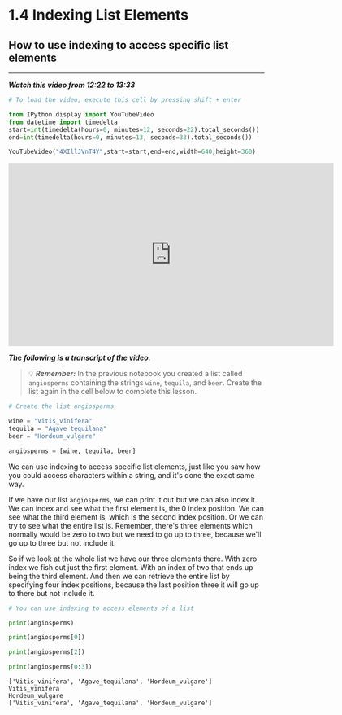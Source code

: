 # 1.4 Indexing List Elements

## How to use indexing to access specific list elements
___

***Watch this video from 12:22 to 13:33***


```python
# To load the video, execute this cell by pressing shift + enter

from IPython.display import YouTubeVideo
from datetime import timedelta
start=int(timedelta(hours=0, minutes=12, seconds=22).total_seconds())
end=int(timedelta(hours=0, minutes=13, seconds=33).total_seconds())

YouTubeVideo("4XIllJVnT4Y",start=start,end=end,width=640,height=360)
```





<iframe
    width="640"
    height="360"
    src="https://www.youtube.com/embed/4XIllJVnT4Y?start=742&end=813"
    frameborder="0"
    allowfullscreen
></iframe>




***The following is a transcript of the video.***

> 💡 ***Remember:*** In the previous notebook you created a list called `angiosperms` containing the strings `wine`, `tequila`, and `beer`. Create the list again in the cell below to complete this lesson.


```python
# Create the list angiosperms

wine = "Vitis_vinifera"
tequila = "Agave_tequilana"
beer = "Hordeum_vulgare"

angiosperms = [wine, tequila, beer]
```

We can use indexing to access specific list elements, just like you saw how you could access characters within a string, and it's done the exact same way.

If we have our list `angiosperms`, we can print it out but we can also index it. We can index and see what the first element is, the 0 index position. We can see what the third element is, which is the second index position. Or we can try to see what the entire list is. Remember, there's three elements which normally would be zero to two but we need to go up to three, because we'll go up to three but not include it.

So if we look at the whole list we have our three elements there. With zero index we fish out just the first element. With an index of two that ends up being the third element. And then we can retrieve the entire list by specifying four index positions, because the last position three it will go up to there but not include it.


```python
# You can use indexing to access elements of a list

print(angiosperms)

print(angiosperms[0])

print(angiosperms[2])

print(angiosperms[0:3])
```

    ['Vitis_vinifera', 'Agave_tequilana', 'Hordeum_vulgare']
    Vitis_vinifera
    Hordeum_vulgare
    ['Vitis_vinifera', 'Agave_tequilana', 'Hordeum_vulgare']

